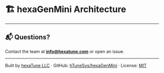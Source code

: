 <!--
SPDX-FileCopyrightText: 2025 hexaTune LLC
SPDX-License-Identifier: MIT
-->

# 🏗️ hexaGenMini Architecture

---

## 📬 Questions?

Contact the team at **[info@hexatune.com](mailto:info@hexatune.com)** or open an issue.

---

Built by [hexaTune LLC](https://hexatune.com) · GitHub: [hTuneSys/hexaGenMini](https://github.com/hTuneSys/hexaGenMini) · License: [MIT](https://opensource.org/license/mit/)
